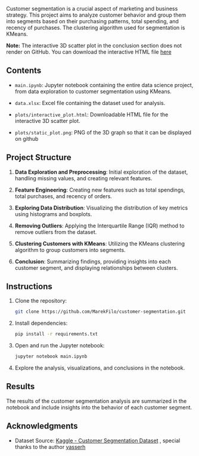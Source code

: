 Customer segmentation is a crucial aspect of marketing and business strategy. This project aims to analyze customer behavior and group them into segments based on their purchasing patterns, total spending, and recency of purchases. The clustering algorithm used for segmentation is KMeans.

**Note:** The interactive 3D scatter plot in the conclusion section does not render on GitHub. You can download the interactive HTML file [here](plots/interactive_plot.html)

## Contents

- `main.ipynb`: Jupyter notebook containing the entire data science project, from data exploration to customer segmentation using KMeans.

- `data.xlsx`: Excel file containing the dataset used for analysis.

- `plots/interactive_plot.html`: Downloadable HTML file for the interactive 3D scatter plot.

- `plots/static_plot.png`: PNG of the 3D graph so that it can be displayed on github

## Project Structure

1. **Data Exploration and Preprocessing**: Initial exploration of the dataset, handling missing values, and creating relevant features.

2. **Feature Engineering**: Creating new features such as total spendings, total purchases, and recency of orders.

3. **Exploring Data Distribution**: Visualizing the distribution of key metrics using histograms and boxplots.

4. **Removing Outliers**: Applying the Interquartile Range (IQR) method to remove outliers from the dataset.

5. **Clustering Customers with KMeans**: Utilizing the KMeans clustering algorithm to group customers into segments.

6. **Conclusion**: Summarizing findings, providing insights into each customer segment, and displaying relationships between clusters.

## Instructions

1. Clone the repository:

    ```bash
    git clone https://github.com/MarekFilo/customer-segmentation.git
    ```

2. Install dependencies:

    ```bash
    pip install -r requirements.txt
    ```

3. Open and run the Jupyter notebook:

    ```bash
    jupyter notebook main.ipynb
    ```

4. Explore the analysis, visualizations, and conclusions in the notebook.

## Results

The results of the customer segmentation analysis are summarized in the notebook and include insights into the behavior of each customer segment.

## Acknowledgments

- Dataset Source: [Kaggle - Customer Segmentation Dataset](https://www.kaggle.com/datasets/yasserh/customer-segmentation-dataset) , special thanks to the author [yasserh](https://www.kaggle.com/yasserh)